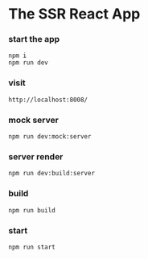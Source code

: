 # The SSR React App

### start the app

```
npm i
npm run dev
```

### visit

```
http://localhost:8008/
```

### mock server

```
npm run dev:mock:server
```

### server render

```
npm run dev:build:server
```

### build

```
npm run build
```

### start

```
npm run start
```
